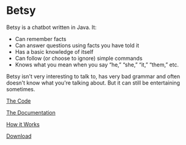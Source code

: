 # Betsy

Betsy is a chatbot written in Java. It:
- Can remember facts
- Can answer questions using facts you have told it
- Has a basic knowledge of itself
- Can follow (or choose to ignore) simple commands
- Knows what you mean when you say “he,” “she,” “it,” “them,” etc.

Betsy isn't very interesting to talk to, has very bad grammar and often doesn't know what you're talking about.
But it can still be entertaining sometimes.

[The Code](https://github.com/vanjac/Betsy/tree/master/src/betsy)

[The Documentation](http://rawgit.com/vanjac/Betsy/master/doc/index.html)

[How it Works](https://prezi.com/qwxte8zbwk0j/how-betsy-works/)

[Download](https://github.com/vanjac/Betsy/archive/master.zip)

